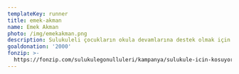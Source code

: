 ```yaml
---
templateKey: runner
title: emek-akman
name: Emek Akman
photo: /img/emekakman.png
description: Sulukuleli çocukların okula devamlarına destek olmak için.
goaldonation: '2000'
fonzip: >-
  https://fonzip.com/sulukulegonulluleri/kampanya/sulukule-icin-kosuyorum--okulu-terki-onluyorum-15
---
```


